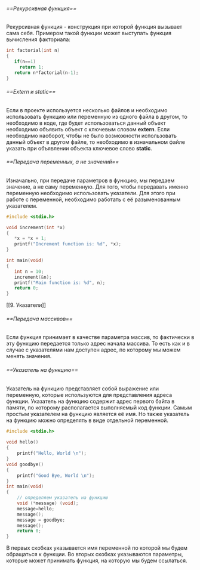 ###### ==Рекурсивная функция==
Рекурсивная функция - конструкция при которой функция вызывает сама себя. Примером такой функции может выступать функция вычисления факториала:
```C
int factorial(int n)
{
   if(n==1)
     return 1;
   return n*factorial(n-1);
}
```
###### ==Extern и static==
Если в проекте используется несколько файлов и необходимо использовать функцию или переменную из одного файла в другом, то необходимо в коде, где будет использоваться данный объект необходимо объявить объект с ключевым словом **extern**.
Если необходимо наоборот, чтобы не было возможности использовать данный объект в другом файле, то необходимо в изначальном файле указать при объявлении объекта ключевое слово **static**.
###### ==Передача переменных, а не значений==
Изначально, при передаче параметров в функцию, мы передаем значение, а не саму переменную. Для того, чтобы передавать именно переменную необходимо использовать указатели. Для этого при работе с переменной, необходимо работать с её разыменованным указателем.
```C
#include <stdio.h>

void increment(int *x)
{
   *x = *x + 1;
   printf("Increment function is: %d", *x);
}

int main(void)
{
   int n = 10;
   increment(&n);
   printf("Main function is: %d", n);
   return 0;
}
```
[[9. Указатели]]
###### ==Передача массивов==
Если функция принимает в качестве параметра массив, то фактически в эту функцию передается только адрес начала массива. То есть как и в случае с указателями нам доступен адрес, по которому мы можем менять значения.
###### ==Указатель на функцию==
Указатель на функцию представляет собой выражение или переменную, которые используются для представления адреса функции. Указатель на функцию содержит адрес первого байта в памяти, по которому располагается выполняемый код функции.
Самым простым указателем на функцию является её имя.
Но также указатель на функцию можно определять в виде отдельной переменной.
```C
#include <stdio.h>
 
void hello()
{
    printf("Hello, World \n");
}
void goodbye()
{
    printf("Good Bye, World \n");
}
int main(void)
{
    // определяем указатель на функцию
    void (*message) (void); 
    message=hello;
    message();
    message = goodbye;
    message();
    return 0;
}
```
В первых скобках указывается имя переменной по которой мы будем обращаться к функции. Во вторых скобках указываются параметры, которые может принимать функция, на которую мы будем ссылаться.
